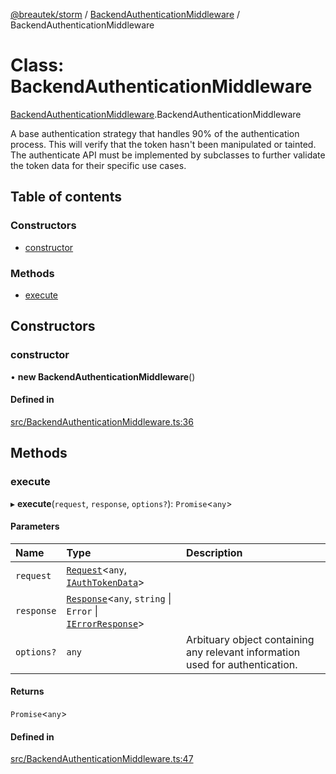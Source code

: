 [@breautek/storm](../README.md) / [BackendAuthenticationMiddleware](../modules/BackendAuthenticationMiddleware.md) / BackendAuthenticationMiddleware

# Class: BackendAuthenticationMiddleware

[BackendAuthenticationMiddleware](../modules/BackendAuthenticationMiddleware.md).BackendAuthenticationMiddleware

A base authentication strategy that handles 90% of the authentication process.
This will verify that the token hasn't been manipulated or tainted.
The authenticate API must be implemented by subclasses to further validate the token data
for their specific use cases.

## Table of contents

### Constructors

- [constructor](BackendAuthenticationMiddleware.BackendAuthenticationMiddleware-1.md#constructor)

### Methods

- [execute](BackendAuthenticationMiddleware.BackendAuthenticationMiddleware-1.md#execute)

## Constructors

### constructor

• **new BackendAuthenticationMiddleware**()

#### Defined in

[src/BackendAuthenticationMiddleware.ts:36](https://github.com/breautek/storm/blob/57f151c/src/BackendAuthenticationMiddleware.ts#L36)

## Methods

### execute

▸ **execute**(`request`, `response`, `options?`): `Promise`<`any`\>

#### Parameters

| Name | Type | Description |
| :------ | :------ | :------ |
| `request` | [`Request`](Request.Request-1.md)<`any`, [`IAuthTokenData`](../interfaces/IAuthTokenData.IAuthTokenData-1.md)\> |  |
| `response` | [`Response`](Response.Response-1.md)<`any`, `string` \| `Error` \| [`IErrorResponse`](../interfaces/StormError.IErrorResponse.md)\> |  |
| `options?` | `any` | Arbituary object containing any relevant information used for authentication. |

#### Returns

`Promise`<`any`\>

#### Defined in

[src/BackendAuthenticationMiddleware.ts:47](https://github.com/breautek/storm/blob/57f151c/src/BackendAuthenticationMiddleware.ts#L47)

